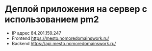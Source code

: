 # Деплой приложения на сервер с использованием pm2

- IP адрес 84.201.159.247
- Frontend https://mesto.nomoredomainswork.ru/
- Backend https://api.mesto.nomoredomainswork.ru/
